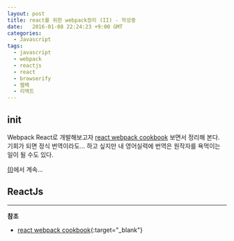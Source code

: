 ```yaml
---
layout: post
title: react를 위한 webpack정리 (II) - 작성중
date:   2016-01-08 22:24:23 +9:00 GMT
categories: 
  - Javascript
tags: 
  - javascript
  - webpack
  - reactjs
  - react
  - browserify
  - 웹팩
  - 리액트
---
```


## init

Webpack React로 개발해보고자 [react webpack cookbook](https://christianalfoni.github.io/react-webpack-cookbook/) 보면서 정리해 본다. 기회가 되면 정식 번역이라도... 하고 싶지만 내 영어실력에 번역은 원작자를 욕먹이는 일이 될 수도 있다.

[(I)](/javascript/2015/12/28/javascript-webpack-for-react1.html)에서 계속...

## ReactJs

---
**참조**

* [react webpack cookbook](https://christianalfoni.github.io/react-webpack-cookbook/){:target="_blank"}